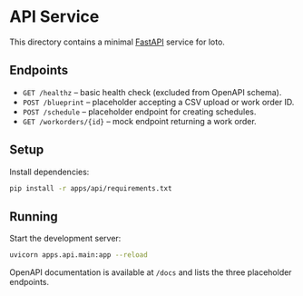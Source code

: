 # API Service

This directory contains a minimal [FastAPI](https://fastapi.tiangolo.com/) service for loto.

## Endpoints

- `GET /healthz` – basic health check (excluded from OpenAPI schema).
- `POST /blueprint` – placeholder accepting a CSV upload or work order ID.
- `POST /schedule` – placeholder endpoint for creating schedules.
- `GET /workorders/{id}` – mock endpoint returning a work order.

## Setup

Install dependencies:

```bash
pip install -r apps/api/requirements.txt
```

## Running

Start the development server:

```bash
uvicorn apps.api.main:app --reload
```

OpenAPI documentation is available at `/docs` and lists the three placeholder endpoints.
